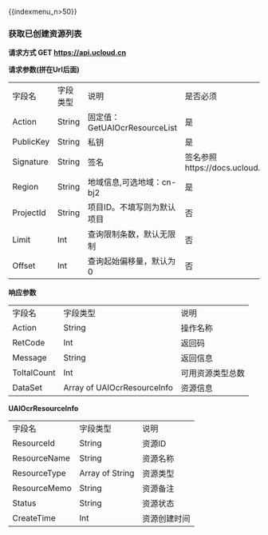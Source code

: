 {{indexmenu_n>50}}

### 获取已创建资源列表

**请求方式 GET <https://api.ucloud.cn>**

**请求参数(拼在Url后面)**

|           |        |                           |                                                  |
| --------- | ------ | ------------------------- | ------------------------------------------------ |
| 字段名       | 字段类型   | 说明                        | 是否必须                                             |
| Action    | String | 固定值：GetUAIOcrResourceList | 是                                                |
| PublicKey | String | 私钥                        | 是                                                |
| Signature | String | 签名                        | 签名参照https://docs.ucloud.cn/api/summary/signature |
| Region    | String | 地域信息,可选地域：cn-bj2          | 是                                                |
| ProjectId | String | 项目ID。不填写则为默认项目            | 否                                                |
| Limit     | Int    | 查询限制条数，默认无限制              | 否                                                |
| Offset    | Int    | 查询起始偏移量，默认为0              | 否                                                |

**响应参数**

|             |                             |          |
| ----------- | --------------------------- | -------- |
| 字段名         | 字段类型                        | 说明       |
| Action      | String                      | 操作名称     |
| RetCode     | Int                         | 返回码      |
| Message     | String                      | 返回信息     |
| ToltalCount | Int                         | 可用资源类型总数 |
| DataSet     | Array of UAIOcrResourceInfo | 资源信息     |

**UAIOcrResourceInfo**

|              |                 |        |
| ------------ | --------------- | ------ |
| 字段名          | 字段类型            | 说明     |
| ResourceId   | String          | 资源ID   |
| ResourceName | String          | 资源名称   |
| ResourceType | Array of String | 资源类型   |
| ResourceMemo | String          | 资源备注   |
| Status       | String          | 资源状态   |
| CreateTime   | Int             | 资源创建时间 |

